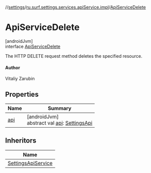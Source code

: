 //[settings](../../../index.md)/[ru.surf.settings.services.apiService.impl](../index.md)/[ApiServiceDelete](index.md)

# ApiServiceDelete

[androidJvm]\
interface [ApiServiceDelete](index.md)

The HTTP DELETE request method deletes the specified resource.

#### Author

Vitaliy Zarubin

## Properties

| Name | Summary |
|---|---|
| [api](api.md) | [androidJvm]<br>abstract val [api](api.md): [SettingsApi](../../ru.surf.settings.services.api/-settings-api/index.md) |

## Inheritors

| Name |
|---|
| [SettingsApiService](../../ru.surf.settings.services.apiService/-settings-api-service/index.md) |

